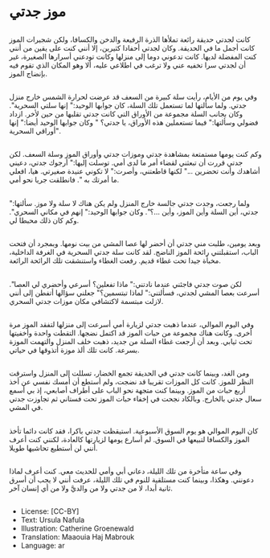 # موز جدتي

##
كانت لجدتي حديقة رائعة تملأها الذرة الرفيعة والدخن والكسافا، ولكن شجيرات الموز كانت أجمل ما في الحديقة. وكان لجدتي أحفادا كثيرين، إلا أنني كنت على يقين من أنني كنت المفضلة لديها. كانت تدعوني دوما إلى منزلها وكانت تودعني أسرارها الصغيرة، غير أن لجدتي سرا تخفيه عني ولا ترغب في اطلاعي عليه، ألا وهو المكان الذي تقوم فيه بإنضاج الموز.

##
وفي يوم من الأيام، رأيت سلة كبيرة من السعف قد عرضت لحرارة الشمس خارج منزل جدتي. ولما سألتها لما تستعمل تلك السلة، كان جوابها الوحيد:" إنها سلتي السحرية". وكان بجانب السلة مجموعة من الأوراق التي كانت جدتي تقلبها من حين لأخر.
ازداد فضولي وسألتها:" فيما تستعملين هذه الأوراق، يا جدتي؟ " وكان جوابها الوحيد أيضا:" إنها أوراقي السحرية".

##
وكم كنت يومها مستمتعة بمشاهدة جدتي وموزات جدتي وأوراق الموز وسلة السعف. لكن جدتي قررت أن تبعثني لقضاء أمر ما لدى أمي. توسلت إليها:" أرجوك جدتي، دعيني أشاهدك وأنت تحضرين ..." لكنها قاطعتني، وأصرت:" لا تكوني عنيدة صغيرتي. هيا، افعلي ما أمرتك به ". فانطلقت جريا نحو أمي.

##
ولما رجعت، وجدت جدتي جالسة خارج المنزل ولم يكن هناك لا سلة ولا موز. سألتها:" جدتي، أين السلة وأين الموز، وأين ...؟". وكان جوابها الوحيد:" إنهم في مكاني السحري". وكم كان ذلك محبطا لي.

##
وبعد يومين، طلبت مني جدتي أن أحضر لها عصا المشي من بيت نومها. وبمجرد أن فتحت الباب، استقبلتني رائحة الموز الناضج. لقد كانت سلة جدتي السحرية في الغرفة الداخلية، مخبأة جيدا تحت غطاء قديم. رفعت الغطاء واستنشقت تلك الرائحة الرائعة.

##
لكن صوت جدتي فاجئني عندما نادتني:" ماذا تفعلين؟ أسرعي وأحضري لي العصا". أسرعت بعصا المشي لجدتي، فسألتني:" لماذا تبتسمين؟" جعلني سؤالها أتفطن إلى أنني لازلت مبتسمة لاكتشافي مكان موزات جدتي السحري.

##
وفي اليوم الموالي، عندما ذهبت جدتي لزيارة أمي أسرعت إلى منزلها لتفقد الموز مرة أخرى. وكانت هناك مجموعة من حبات الموز قد اكتمل نضجها. التقطت واحدة وأخفيتها تحت ثيابي. وبعد أن أرجعت غطاء السلة من جديد، ذهبت خلف المنزل والتهمت الموزة بسرعة. كانت تلك ألذ موزة أتذوقها في حياتي.

##
ومن الغد، وبينما كانت جدتي في الحديقة تجمع الخضار، تسللت إلى المنزل واسترقت النظر للموز. كانت كل الموزات تقريبا قد نضجت، ولم أستطع أن أمسك نفسي عن أخذ أربع حبات من الموز. وبينما كنت متجهة نحو الباب على أطراف أصابعي، إذ بي أسمع سعال جدتي بالخارج. وبالكاد نجحت في إخفاء حبات الموز تحت فستاني ثم تجاوزت جدتي في المشي.

##
كان اليوم الموالي هو يوم السوق الأسبوعية. استيقظت جدتي باكرا، فقد كانت دائما تأخذ الموز والكسافا لتبيعها في السوق. لم أسارع يومها لزيارتها كالعادة، لكنني كنت أعرف أنني لن أستطيع تحاشيها طويلا.

##
وفي ساعة متأخرة من تلك الليلة، دعاني أبي وأمي للحديث معي. كنت أعرف لماذا دعونني. وهكذا، وبينما كنت مستلقية للنوم في تلك الليلة، عرفت أنني لا يجب أن أسرق ثانية أبدا، لا من جدتي ولا من والديَّ ولا من أي إنسان آخر.

##
* License: [CC-BY]
* Text: Ursula Nafula
* Illustration: Catherine Groenewald
* Translation: Maaouia Haj Mabrouk
* Language: ar
